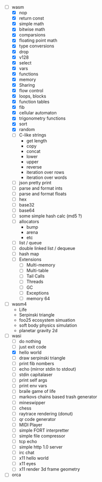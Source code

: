 - [ ] wasm
    - [X] nop
    - [X] return const
    - [X] simple math
    - [X] bitwise math
    - [X] comparsions
    - [X] floating point math
    - [X] type conversions
    - [X] drop
    - [X] v128
    - [X] select
    - [X] vars
    - [X] functions
    - [X] memory
    - [X] Sharing
    - [X] flow control
    - [X] loops, blocks
    - [X] function tables
    - [X] fib
    - [X] cellular automaton
    - [X] trigonometry functions
    - [X] sort
    - [X] random
    - [ ] C-like strings
        - get length
        - copy
        - concat
        - lower
        - upper
        - reverse
        - iteration over rows
        - iteration over words
    - [ ] json pretty print
    - [ ] parse and format ints
    - [ ] parse and format floats
    - [ ] hex
    - [ ] base32
    - [ ] base64
    - [ ] some simple hash calc (md5 ?)
    - [ ] allocators
        - bump
        - arena
        - etc
    - [ ] list / queue
    - [ ] double linked list / dequeue
    - [ ] hash map
    - [ ] Extensions
        - [ ] Multi-memory
        - [ ] Multi-table
        - [ ] Tail Calls
        - [ ] Threads
        - [ ] GC
        - [ ] Exceptions
        - [ ] memory 64
- [ ] wasm4
    - Life
    - Serpinski triangle
    - foo25 ecosystem simuation
    - soft body physics simulation
    - planetar gravity 2d
- [ ] wasi
    - [ ] do nothing
    - [ ] just exit code
    - [X] hello world
    - [ ] draw serpinski triangle
    - [ ] print fib nombers
    - [ ] echo (mirror stdin to stdout)
    - [ ] stdin capitalaser
    - [ ] print self args
    - [ ] print env vars
    - [ ] braile game of life
    - [ ] markovs chains based trash generator
    - [ ] mineswipper
    - [ ] chess
    - [ ] raytrace rendering (donut)
    - [ ] qr code generator
    - [ ] MIDI Player
    - [ ] simple FORT interpretter
    - [ ] simple file compressor
    - [ ] tcp echo
    - [ ] simple http 1.0 server
    - [ ] irc chat
    - [ ] x11 hello world
    - [ ] x11 eyes
    - [ ] x11 render 3d frame geometry
- [ ] orca

